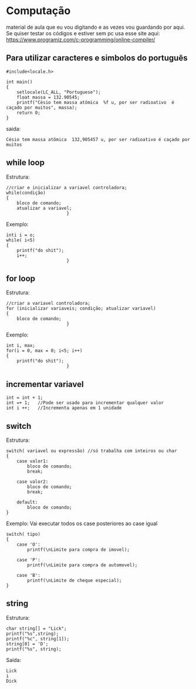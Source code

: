 # Computação
material de aula que eu vou digitando e as vezes vou guardando por aqui.
Se quiser testar os códigos e estiver sem pc usa esse site aqui:
https://www.programiz.com/c-programming/online-compiler/

## Para utilizar caracteres e simbolos do português 
    
    #include<locale.h> 
    
    int main()
    {
        setlocale(LC_ALL, "Portuguese");
        float massa = 132.90545;
        printf("Césio tem massa atômica  %f u, por ser radioativo  é caçado por muitos", massa);
        return 0;
    }
    
saida:

    Césio tem massa atômica  132,905457 u, por ser radioativo é caçado por muitos
    
## while loop
Estrutura:
    
    //criar e inicializar a variavel controladora;
    while(condição)
    {   
        bloco de comando;
        atualizar a variavel;
                           }
Exemplo:

    inti i = o;
    while( i<5)
    {
        printf("do shit");
        i++;
                           }
                           
## for loop
Estrutura:
    
    //criar a variavel controladora;
    for (inicializar variaveis; condição; atualizar variavel)
    {   
        bloco de comando;
                           }
Exemplo:

    int i, max;
    for(i = 0, max = 0; i<5; i++)
    {   
        printf("do shit");
                           }
                           
## incrementar variavel
    int = int + 1; 
    int =+ 1;   //Pode ser usado para incrementar qualquer valor
    int i ++;   //Incrementa apenas em 1 unidade
    
## switch
Estrutura:
    
    switch( variavel ou expressão) //só trabalha com inteiros ou char
    {
        case valor1:
            bloco de comando;
            break;
        
        case valor2:
            bloco de comando;
            break;
        
        default:
            bloco de comando;
    }
Exemplo:
Vai executar todos os case posteriores ao case igual

    switch( tipo) 
    {
        case 'O':
            printf(\nLimite para compra de imovel);
        
        case 'P':
            printf(\nLimite para compra de automovel);
        
        case 'B':
            printf(\nLimite de cheque especial);
    }

## string
Estrutura: 

    char string[] = "Lick";
    printf("%s",string);
    printf("%c", string[1]);
    string[0] = 'D';
    printf("%s", string);

Saída:

    Lick
    i
    Dick
    
